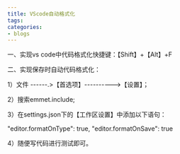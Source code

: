 ```yaml
---
title: VScode自动格式化
tags:
categories:
- blogs
---
```


一、实现vs code中代码格式化快捷键：【Shift】+【Alt】+F

二、实现保存时自动代码格式化：

1）文件 ------.>【首选项】---------->【设置】；

2）搜索emmet.include;

3）在settings.json下的【工作区设置】中添加以下语句：

"editor.formatOnType": true,
"editor.formatOnSave": true

4）随便写代码进行测试即可。
